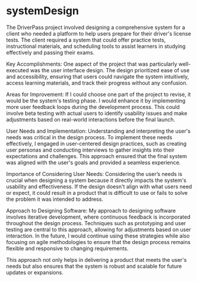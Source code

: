 # systemDesign
The DriverPass project involved designing a comprehensive system for a client who needed a platform to help users prepare for their driver's license tests. The client required a system that could offer practice tests, instructional materials, and scheduling tools to assist learners in studying effectively and passing their exams.

Key Accomplishments:
One aspect of the project that was particularly well-executed was the user interface design. The design prioritized ease of use and accessibility, ensuring that users could navigate the system intuitively, access learning materials, and track their progress without any confusion.

Areas for Improvement:
If I could choose one part of the project to revise, it would be the system's testing phase. I would enhance it by implementing more user feedback loops during the development process. This could involve beta testing with actual users to identify usability issues and make adjustments based on real-world interactions before the final launch.

User Needs and Implementation:
Understanding and interpreting the user's needs was critical in the design process. To implement these needs effectively, I engaged in user-centered design practices, such as creating user personas and conducting interviews to gather insights into their expectations and challenges. This approach ensured that the final system was aligned with the user's goals and provided a seamless experience.

Importance of Considering User Needs:
Considering the user’s needs is crucial when designing a system because it directly impacts the system's usability and effectiveness. If the design doesn't align with what users need or expect, it could result in a product that is difficult to use or fails to solve the problem it was intended to address.

Approach to Designing Software:
My approach to designing software involves iterative development, where continuous feedback is incorporated throughout the design process. Techniques such as prototyping and user testing are central to this approach, allowing for adjustments based on user interaction. In the future, I would continue using these strategies while also focusing on agile methodologies to ensure that the design process remains flexible and responsive to changing requirements.

This approach not only helps in delivering a product that meets the user's needs but also ensures that the system is robust and scalable for future updates or expansions.
